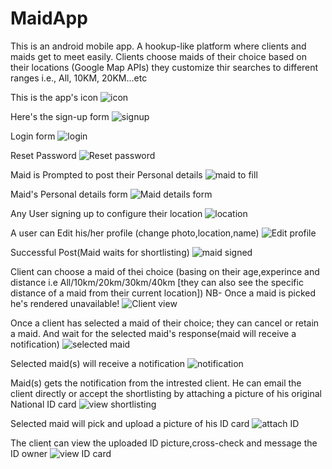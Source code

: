 # MaidApp
This is an android mobile app. A hookup-like platform where clients and maids get to meet easily. Clients choose maids of their choice based on their locations (Google Map APIs) they customize thir searches to different ranges i.e., All, 10KM, 20KM...etc 


This is the app's icon
![icon](https://user-images.githubusercontent.com/94973730/198600378-2399a6e0-4f00-4fd2-bc1c-35fba552644f.jpg)

Here's the sign-up form
![signup](https://user-images.githubusercontent.com/94973730/198601219-be92d2d7-dce0-4e12-af68-c5698393aa59.jpg)

Login form
![login](https://user-images.githubusercontent.com/94973730/198601987-691f2a1b-daad-4013-a5a2-163a84198a2c.jpg)

Reset Password
![Reset password](https://user-images.githubusercontent.com/94973730/198602818-4125e61c-8fac-4005-b487-e76c57cf7f8a.jpg)


Maid is Prompted to post their Personal details
![maid to fill](https://user-images.githubusercontent.com/94973730/198604642-e66073fb-576a-4036-9d85-aa3010c703a7.jpg)


Maid's Personal details form
![Maid details form](https://user-images.githubusercontent.com/94973730/198603509-2da17056-5b79-4a31-bac3-ae3920ee14df.jpg)

Any User signing up to configure their location
![location](https://user-images.githubusercontent.com/94973730/198607322-47fa19f6-1230-4829-9624-f10d9560e0cb.jpg)

A user can Edit his/her profile (change photo,location,name)
![Edit profile](https://user-images.githubusercontent.com/94973730/198608549-4fd06199-b211-491b-ac39-d959c4f4403c.jpg)

Successful Post(Maid waits for shortlisting)
![maid signed](https://user-images.githubusercontent.com/94973730/198610135-28479e80-3c4c-408a-901a-9faede91283f.jpg)

Client can choose a maid of thei choice (basing on their age,experince and distance i.e All/10km/20km/30km/40km [they can also see the specific distance of a maid from their current location]) NB- Once a maid is picked he's rendered unavailable!
![Client view](https://user-images.githubusercontent.com/94973730/198611757-8a4f1be4-f47c-422e-9194-488a248762ee.jpg)

Once a client has selected a maid of their choice; they can cancel or retain a maid. And wait for the selected maid's response(maid will receive a notification)
![selected maid](https://user-images.githubusercontent.com/94973730/198614862-981c756c-8a3e-4bde-82bd-53558625bf94.jpg)

Selected maid(s) will receive a notification 
![notification](https://user-images.githubusercontent.com/94973730/198617578-a01c15b8-a3f9-4fd4-a9af-449ede10b324.jpg)

Maid(s) gets the notification from the intrested client. He can email the client directly or accept the shortlisting by attaching a picture of his original National ID card
![view shortlisting](https://user-images.githubusercontent.com/94973730/198618553-15bd0359-db5a-4278-8f88-b6681957fa1a.jpg)

Selected maid will pick and upload a picture of his ID card
![attach ID](https://user-images.githubusercontent.com/94973730/198620401-3031b0bd-0f0a-4bb4-8d5f-302d0ab7b5bb.jpg)

The client can view the uploaded ID picture,cross-check and message the ID owner
![view ID card](https://user-images.githubusercontent.com/94973730/198621505-477a1761-fc9b-46b3-982a-c08d7b4f47d9.jpg)

